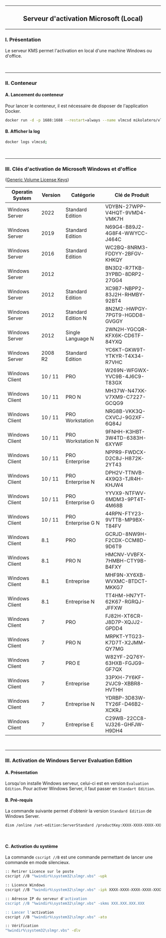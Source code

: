 ----------------------------------------------------------------------------------------------------------------------------------------------------------
## <p align='center'> Serveur d'activation Microsoft (Local) </p>

----------------------------------------------------------------------------------------------------------------------------------------------------------
### I. Présentation
Le serveur KMS permet l'activation en local d'une machine Windows ou d'office.

<br />

----------------------------------------------------------------------------------------------------------------------------------------------------------
### II. Conteneur
#### A. Lancement du conteneur
Pour lancer le conteneur, il est nécessaire de disposer de l'application Docker.
```bash
docker run -d -p 1688:1688 --restart=always --name vlmcsd mikolatero/vlmcsd;
```
#### B. Afficher la log
```bash
docker logs vlmcsd;
```

<br />

----------------------------------------------------------------------------------------------------------------------------------------------------------
### III. Clés d'activation de Microsoft Windows et d'office

([Generic Volume License Keys](https://learn.microsoft.com/en-us/windows-server/get-started/kms-client-activation-keys))

| Operatin System  | Version | Catégorie          | Clé de Produit                |  
| ---------------- | ------- | ------------------ | ----------------------------- |
| Windows Server   | 2022    | Standard Edition   | VDYBN-27WPP-V4HQT-9VMD4-VMK7H |
| Windows Server   | 2019    | Standard Edition   | N69G4-B89J2-4G8F4-WWYCC-J464C |
| Windows Server   | 2016    | Standard Edition   | WC2BQ-8NRM3-FDDYY-2BFGV-KHKQY |
| Windows Server   | 2012    |                    | BN3D2-R7TKB-3YPBD-8DRP2-27GG4 |
| Windows Server   | 2012    | Standard Edition   | XC9B7-NBPP2-83J2H-RHMBY-92BT4 |
| Windows Server   | 2012    | Standard Edition N | 8N2M2-HWPGY-7PGT9-HGDD8-GVGGY |
| Windows Server   | 2012    | Single Language  N | 2WN2H-YGCQR-KFX6K-CD6TF-84YXQ |
| Windows Server   | 2008 R2 | Standard Edition   | YC6KT-GKW9T-YTKYR-T4X34-R7VHC |
| Windows Client   | 10 / 11 | PRO                | W269N-WFGWX-YVC9B-4J6C9-T83GX |
| Windows Client   | 10 / 11 | PRO N              | MH37W-N47XK-V7XM9-C7227-GCQG9 |
| Windows Client   | 10 / 11 | PRO Workstation    | NRG8B-VKK3Q-CXVCJ-9G2XF-6Q84J |
| Windows Client   | 10 / 11 | PRO Workstation N  | 9FNHH-K3HBT-3W4TD-6383H-6XYWF |
| Windows Client   | 10 / 11 | PRO Enterprise     | NPPR9-FWDCX-D2C8J-H872K-2YT43 |
| Windows Client   | 10 / 11 | PRO Enterprise N   | DPH2V-TTNVB-4X9Q3-TJR4H-KHJW4 |
| Windows Client   | 10 / 11 | PRO Enterprise G   | YYVX9-NTFWV-6MDM3-9PT4T-4M68B |
| Windows Client   | 10 / 11 | PRO Enterprise G N | 44RPN-FTY23-9VTTB-MP9BX-T84FV |
| Windows Client   | 8.1     | PRO                | GCRJD-8NW9H-F2CDX-CCM8D-9D6T9 |
| Windows Client   | 8.1     | PRO N              | HMCNV-VVBFX-7HMBH-CTY9B-B4FXY |
| Windows Client   | 8.1     | Entreprise         | MHF9N-XY6XB-WVXMC-BTDCT-MKKG7 |
| Windows Client   | 8.1     | Entreprise N       | TT4HM-HN7YT-62K67-RGRQJ-JFFXW |
| Windows Client   | 7       | PRO                | FJ82H-XT6CR-J8D7P-XQJJ2-GPDD4 |
| Windows Client   | 7       | PRO N              | MRPKT-YTG23-K7D7T-X2JMM-QY7MG |
| Windows Client   | 7       | PRO E              | W82YF-2Q76Y-63HXB-FGJG9-GF7QX |
| Windows Client   | 7       | Entreprise         | 33PXH-7Y6KF-2VJC9-XBBR8-HVTHH |
| Windows Client   | 7       | Entreprise N       | YDRBP-3D83W-TY26F-D46B2-XCKRJ |
| Windows Client   | 7       | Entreprise E       | C29WB-22CC8-VJ326-GHFJW-H9DH4 |

<br />

----------------------------------------------------------------------------------------------------------------------------------------------------------
### III. Activation de Windows Server Evaluation Edition
#### A. Présentation
Lorsqu'on installe Windows serveur, celui-ci est en version `Evaluation Edition`. Pour activer Windows Server, il faut passer en `Standart Edition`.

#### B. Pré-requis
La commande suivante permet d'obtenir la version `Standard Edition` de Windows Server.
```bash
dism /online /set-edition:ServerStandard /productKey:XXXX-XXXX-XXXX-XXXX-XXXX /accepteula
```
<br />

#### C. Activation du système
La commande `cscript //B` est une commande permettant de lancer une commande en mode silencieux.
```bash
:: Retirer Licence sur le poste
cscript //B "%windir%\system32\slmgr.vbs" -upk

:: Licence Windows
cscript //B "%windir%\system32\slmgr.vbs" -ipk XXXX-XXXX-XXXX-XXXX-XXXX

:: Adresse IP du serveur d'activation
cscript //B "%windir%\system32\slmgr.vbs" -skms XXX.XXX.XXX.XXX

:: Lancer l'activation
cscript //B "%windir%\system32\slmgr.vbs" -ato

:: Vérification
"%windir%\system32\slmgr.vbs" -dlv
```

<br />
